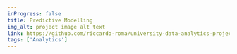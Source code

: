 ```yaml
---
inProgress: false
title: Predictive Modelling
img_alt: project image alt text
link: https://github.com/riccardo-roma/university-data-analytics-project/tree/main/predictive-modelling
tags: ['Analytics']
---
```

